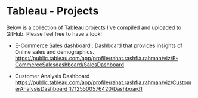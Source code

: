 # Tableau - Projects
Below is a collection of Tableau projects I've compiled and uploaded to GitHub. Please feel free to have a look!

- E-Commerce Sales dashboard : Dashboard that provides insights of Online sales and demographics.
  https://public.tableau.com/app/profile/rahat.rashfia.rahman/viz/E-CommerceSalesdashboard/SalesDashboard


- Customer Analysis Dashboard
  https://public.tableau.com/app/profile/rahat.rashfia.rahman/viz/CustomerAnalysisDashboard_17125500576420/Dashboard1

